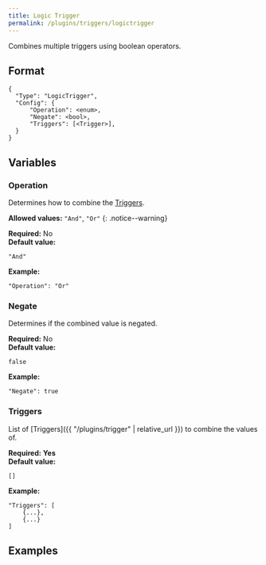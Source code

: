 ```yaml
---
title: Logic Trigger
permalink: /plugins/triggers/logictrigger
---
```


Combines multiple triggers using boolean operators.

## Format

~~~
{
  "Type": "LogicTrigger",
  "Config": {
      "Operation": <enum>,
      "Negate": <bool>,
      "Triggers": [<Trigger>],
  }
}
~~~

## Variables

### Operation
<div class="variable-block" markdown="block">

Determines how to combine the [Triggers](#triggers).

**Allowed values:** `"And"`, `"Or"`
{: .notice--warning}

**Required:** No<br>
**Default value:**
~~~
"And"
~~~
**Example:**
~~~
"Operation": "Or"
~~~

</div>

### Negate
<div class="variable-block" markdown="block">

Determines if the combined value is negated.

**Required:** No<br>
**Default value:**
~~~
false
~~~
**Example:**
~~~
"Negate": true
~~~

</div>

### Triggers
<div class="variable-block" markdown="block">

List of [Triggers]({{ "/plugins/trigger" | relative_url }}) to combine the values of.

**Required:** **Yes**<br>
**Default value:**
~~~
[]
~~~
**Example:**
~~~
"Triggers": [
    {...},
    {...}
]
~~~

</div>

## Examples
~~~ json
~~~